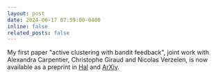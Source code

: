 ```yaml
---
layout: post
date: 2024-06-17 07:59:00-0400
inline: false
related_posts: false
---
```


My first paper "active clustering with bandit feedback", joint work with Alexandra Carpentier, Christophe Giraud and Nicolas Verzelen, is now available as a preprint in <a href="https://hal.inrae.fr/MISTEA/hal-04610780v1">Hal</a> and <a href="https://arxiv.org/abs/2406.11485">ArXiv</a>.
